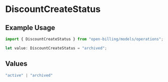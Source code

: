 # DiscountCreateStatus

## Example Usage

```typescript
import { DiscountCreateStatus } from "open-billing/models/operations";

let value: DiscountCreateStatus = "archived";
```

## Values

```typescript
"active" | "archived"
```